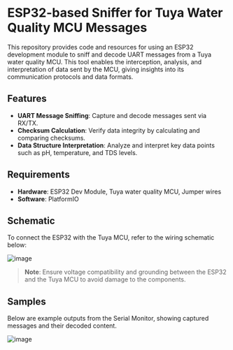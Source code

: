 # ESP32-based Sniffer for Tuya Water Quality MCU Messages

This repository provides code and resources for using an ESP32 development module to sniff and decode UART messages from a Tuya water quality MCU. 
This tool enables the interception, analysis, and interpretation of data sent by the MCU, giving insights into its communication protocols and data formats.

## Features
- **UART Message Sniffing**: Capture and decode messages sent via RX/TX.
- **Checksum Calculation**: Verify data integrity by calculating and comparing checksums.
- **Data Structure Interpretation**: Analyze and interpret key data points such as pH, temperature, and TDS levels.

## Requirements
- **Hardware**: ESP32 Dev Module, Tuya water quality MCU, Jumper wires
- **Software**: PlatformIO

## Schematic
To connect the ESP32 with the Tuya MCU, refer to the wiring schematic below:

![image](https://github.com/user-attachments/assets/cb184789-240d-4fef-a5ac-7fbf8a5cb7a7)

> **Note**: Ensure voltage compatibility and grounding between the ESP32 and the Tuya MCU to avoid damage to the components.

## Samples
Below are example outputs from the Serial Monitor, showing captured messages and their decoded content.

![image](https://github.com/user-attachments/assets/87ea550f-6134-4e59-ba16-4a1d7eb5c835)
